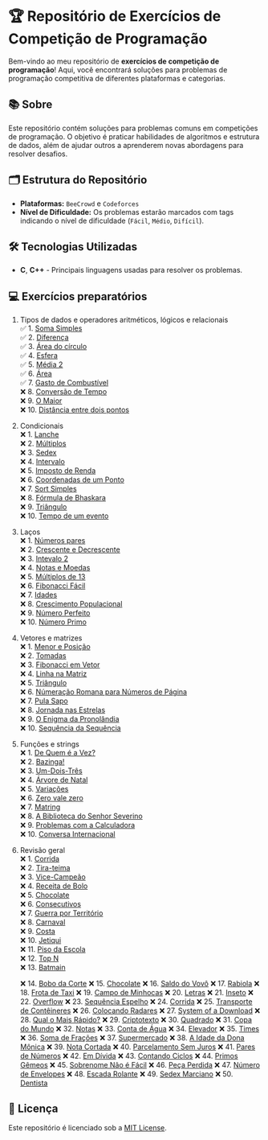 # 🏆 Repositório de Exercícios de Competição de Programação

Bem-vindo ao meu repositório de **exercícios de competição de programação**! Aqui, você encontrará soluções para problemas de programação competitiva de diferentes plataformas e categorias.

## 📚 Sobre

Este repositório contém soluções para problemas comuns em competições de programação. O objetivo é praticar habilidades de algoritmos e estrutura de dados, além de ajudar outros a aprenderem novas abordagens para resolver desafios.

## 🗂 Estrutura do Repositório

- **Plataformas:** `BeeCrowd` e `Codeforces`
- **Nível de Dificuldade:** Os problemas estarão marcados com tags indicando o nível de dificuldade (`Fácil`, `Médio`, `Difícil`).

## 🛠 Tecnologias Utilizadas

* **C**, **C++** - Principais linguagens usadas para resolver os problemas.

## 💻 Exercícios preparatórios 
1. Tipos de dados e operadores aritméticos, lógicos e relacionais  
    ✅ 1. [Soma Simples](https://www.beecrowd.com.br/judge/pt/problems/view/1003)  
    ✅ 2. [Diferença](https://www.beecrowd.com.br/judge/pt/problems/view/1007)  
    ✅ 3. [Área do círculo](https://www.beecrowd.com.br/judge/pt/problems/view/1002)  
    ✅ 4. [Esfera](https://www.beecrowd.com.br/judge/pt/problems/view/1011)  
    ✅ 5. [Média 2](https://www.beecrowd.com.br/judge/pt/problems/view/1006)  
    ✅ 6. [Área](https://www.beecrowd.com.br/judge/pt/problems/view/1012)  
    ✅ 7. [Gasto de Combustível](https://www.beecrowd.com.br/judge/pt/problems/view/1017)  
    ❌ 8. [Conversão de Tempo](https://www.beecrowd.com.br/judge/pt/problems/view/1019)  
    ❌ 9. [O Maior](https://www.beecrowd.com.br/judge/pt/problems/view/1013)  
    ❌ 10. [Distância entre dois pontos](https://www.beecrowd.com.br/judge/pt/problems/view/1015)  

2. Condicionais  
    ❌ 1. [Lanche](https://www.beecrowd.com.br/judge/pt/problems/view/1038)  
    ❌ 2. [Múltiplos](https://www.beecrowd.com.br/judge/pt/problems/view/1044)  
    ❌ 3. [Sedex](https://www.beecrowd.com.br/judge/pt/problems/view/2375)  
    ❌ 4. [Intervalo](https://www.beecrowd.com.br/judge/pt/problems/view/1037)  
    ❌ 5. [Imposto de Renda](https://www.beecrowd.com.br/judge/pt/problems/view/1051)  
    ❌ 6. [Coordenadas de um Ponto](https://www.beecrowd.com.br/judge/pt/problems/view/1041)  
    ❌ 7. [Sort Simples](https://www.beecrowd.com.br/judge/pt/problems/view/1042)  
    ❌ 8. [Fórmula de Bhaskara](https://www.beecrowd.com.br/judge/pt/problems/view/1036)  
    ❌ 9. [Triângulo](https://www.beecrowd.com.br/judge/pt/problems/view/1043)  
    ❌ 10. [Tempo de um evento](https://www.beecrowd.com.br/judge/pt/problems/view/1061)  

3. Laços  
    ❌ 1. [Números pares](https://www.beecrowd.com.br/judge/pt/problems/view/1059)  
    ❌ 2. [Crescente e Decrescente](https://www.beecrowd.com.br/judge/pt/problems/view/1113)  
    ❌ 3. [Intevalo 2](https://www.beecrowd.com.br/judge/pt/problems/view/1072)  
    ❌ 4. [Notas e Moedas](https://www.beecrowd.com.br/judge/pt/problems/view/1021)  
    ❌ 5. [Múltiplos de 13](https://www.beecrowd.com.br/judge/pt/problems/view/1132)  
    ❌ 6. [Fibonacci Fácil](https://www.beecrowd.com.br/judge/pt/problems/view/1151)  
    ❌ 7. [Idades](https://www.beecrowd.com.br/judge/pt/problems/view/1154)  
    ❌ 8. [Crescimento Populacional](https://www.beecrowd.com.br/judge/pt/problems/view/1160)  
    ❌ 9. [Número Perfeito](https://www.beecrowd.com.br/judge/pt/problems/view/1164)  
    ❌ 10. [Número Primo](https://www.beecrowd.com.br/judge/pt/problems/view/1165)  

4. Vetores e matrizes  
    ❌ 1. [Menor e Posição](https://www.beecrowd.com.br/judge/pt/problems/view/1180)  
    ❌ 2. [Tomadas](https://www.beecrowd.com.br/judge/pt/problems/view/1930)  
    ❌ 3. [Fibonacci em Vetor](https://www.beecrowd.com.br/judge/pt/problems/view/1176)  
    ❌ 4. [Linha na Matriz](https://www.beecrowd.com.br/judge/pt/problems/view/1181)  
    ❌ 5. [Triângulo](https://www.beecrowd.com.br/judge/pt/problems/view/1929)  
    ❌ 6. [Númeração Romana para Números de Página](https://www.beecrowd.com.br/judge/pt/problems/view/1960)  
    ❌ 7. [Pula Sapo](https://www.beecrowd.com.br/judge/pt/problems/view/1961)  
    ❌ 8. [Jornada nas Estrelas](https://www.beecrowd.com.br/judge/pt/problems/view/1973)  
    ❌ 9. [O Enigma da Pronolândia](https://www.beecrowd.com.br/judge/pt/problems/view/1984)  
    ❌ 10. [Sequência da Sequência](https://www.beecrowd.com.br/judge/pt/problems/view/2028)  

5. Funções e strings  
    ❌ 1. [De Quem é a Vez?](https://www.beecrowd.com.br/judge/pt/problems/view/1914)  
    ❌ 2. [Bazinga!](https://www.beecrowd.com.br/judge/pt/problems/view/1828)  
    ❌ 3. [Um-Dois-Três](https://www.beecrowd.com.br/judge/pt/problems/view/1332)  
    ❌ 4. [Árvore de Natal](https://www.beecrowd.com.br/judge/pt/problems/view/1768)  
    ❌ 5. [Variações](https://www.beecrowd.com.br/judge/pt/problems/view/1632)  
    ❌ 6. [Zero vale zero](https://www.beecrowd.com.br/judge/pt/problems/view/1871)  
    ❌ 7. [Matring](https://www.beecrowd.com.br/judge/pt/problems/view/1803)  
    ❌ 8. [A Biblioteca do Senhor Severino](https://www.beecrowd.com.br/judge/pt/problems/view/2137)  
    ❌ 9. [Problemas com a Calculadora](https://www.beecrowd.com.br/judge/pt/problems/view/2694)  
    ❌ 10. [Conversa Internacional](https://www.beecrowd.com.br/judge/pt/problems/view/1581)  

6. Revisão geral  
    ❌ 1. [Corrida](https://www.beecrowd.com.br/judge/pt/problems/view/2416)  
    ❌ 2. [Tira-teima](https://www.beecrowd.com.br/judge/pt/problems/view/2424)  
    ❌ 3. [Vice-Campeão](https://www.beecrowd.com.br/judge/pt/problems/view/2408)  
    ❌ 4. [Receita de Bolo](https://www.beecrowd.com.br/judge/pt/problems/view/2423)  
    ❌ 5. [Chocolate](https://www.beecrowd.com.br/judge/pt/problems/view/2427)  
    ❌ 6. [Consecutivos](https://www.beecrowd.com.br/judge/pt/problems/view/2415)  
    ❌ 7. [Guerra por Território](https://www.beecrowd.com.br/judge/pt/problems/view/2420)  
    ❌ 8. [Carnaval](https://www.beecrowd.com.br/judge/pt/problems/view/2418)  
    ❌ 9. [Costa](https://www.beecrowd.com.br/judge/pt/problems/view/2419)  
    ❌ 10. [Jetiqui](https://www.beecrowd.com.br/judge/pt/problems/view/2587)  
    ❌ 11. [Piso da Escola](https://www.beecrowd.com.br/judge/pt/problems/view/2786)  
    ❌ 12. [Top N](https://www.beecrowd.com.br/judge/pt/problems/view/1943)  
    ❌ 13. [Batmain](https://www.beecrowd.com.br/judge/pt/problems/view/2510) 
    
    ❌ 14. [Bobo da Corte](https://www.beecrowd.com.br/judge/pt/problems/view/2963)
    ❌ 15. [Chocolate](https://www.beecrowd.com.br/judge/pt/problems/view/2328)
    ❌ 16. [Saldo do Vovô](https://www.beecrowd.com.br/judge/pt/problems/view/2434)
    ❌ 17. [Rabiola](https://www.beecrowd.com.br/judge/pt/problems/view/1876)
    ❌ 18. [Frota de Taxi](https://www.beecrowd.com.br/judge/pt/problems/view/2295)
    ❌ 19. [Campo de Minhocas](https://www.beecrowd.com.br/judge/pt/problems/view/2293)
    ❌ 20. [Letras](https://www.beecrowd.com.br/judge/pt/problems/view/2457)
    ❌ 21. [Inseto](https://www.beecrowd.com.br/judge/pt/problems/view/2862)
    ❌ 22. [Overflow](https://www.beecrowd.com.br/judge/pt/problems/view/2342)
    ❌ 23. [Sequência Espelho](https://www.beecrowd.com.br/judge/pt/problems/view/2157)
    ❌ 24. [Corrida](https://www.beecrowd.com.br/judge/pt/problems/view/2396)
    ❌ 25. [Transporte de Contêineres](https://www.beecrowd.com.br/judge/pt/problems/view/2395)
    ❌ 26. [Colocando Radares](https://www.beecrowd.com.br/judge/pt/problems/view/2598)
    ❌ 27. [System of a Download](https://www.beecrowd.com.br/judge/pt/problems/view/2582)
    ❌ 28. [Qual o Mais Rápido?](https://www.beecrowd.com.br/judge/pt/problems/view/2175)
    ❌ 29. [Criptotexto](https://www.beecrowd.com.br/judge/pt/problems/view/2866)
    ❌ 30. [Quadrado](https://www.beecrowd.com.br/judge/pt/problems/view/2471)
    ❌ 31. [Copa do Mundo](https://www.beecrowd.com.br/judge/pt/problems/view/2376)
    ❌ 32. [Notas](https://www.beecrowd.com.br/judge/pt/problems/view/2469)
    ❌ 33. [Conta de Água](https://www.beecrowd.com.br/judge/pt/problems/view/2369)
    ❌ 34. [Elevador](https://www.beecrowd.com.br/judge/pt/problems/view/2378)
    ❌ 35. [Times](https://www.beecrowd.com.br/judge/pt/problems/view/2370)
    ❌ 36. [Soma de Frações](https://www.beecrowd.com.br/judge/pt/problems/view/2443)
    ❌ 37. [Supermercado](https://www.beecrowd.com.br/judge/pt/problems/view/3058)
    ❌ 38. [A Idade da Dona Mônica](https://www.beecrowd.com.br/judge/pt/problems/view/3047)
    ❌ 39. [Nota Cortada](https://www.beecrowd.com.br/judge/pt/problems/view/3049)
    ❌ 40. [Parcelamento Sem Juros](https://www.beecrowd.com.br/judge/pt/problems/view/3060)
    ❌ 41. [Pares de Números](https://www.beecrowd.com.br/judge/pt/problems/view/3059)
    ❌ 42. [Em Dívida](https://www.beecrowd.com.br/judge/pt/problems/view/2044)
    ❌ 43. [Contando Ciclos](https://www.beecrowd.com.br/judge/pt/problems/view/2497)
    ❌ 44. [Primos Gêmeos](https://www.beecrowd.com.br/judge/pt/problems/view/3165)
    ❌ 45. [Sobrenome Não é Fácil](https://www.beecrowd.com.br/judge/pt/problems/view/3358)
    ❌ 46. [Peça Perdida](https://www.beecrowd.com.br/judge/pt/problems/view/2322)
    ❌ 47. [Número de Envelopes](https://www.beecrowd.com.br/judge/pt/problems/view/2341)
    ❌ 48. [Escada Rolante](https://www.beecrowd.com.br/judge/pt/problems/view/2390)
    ❌ 49. [Sedex Marciano](https://www.beecrowd.com.br/judge/pt/problems/view/2382)
    ❌ 50. [Dentista](https://www.beecrowd.com.br/judge/pt/problems/view/2387)


## 📄 Licença

Este repositório é licenciado sob a [MIT License](LICENSE).